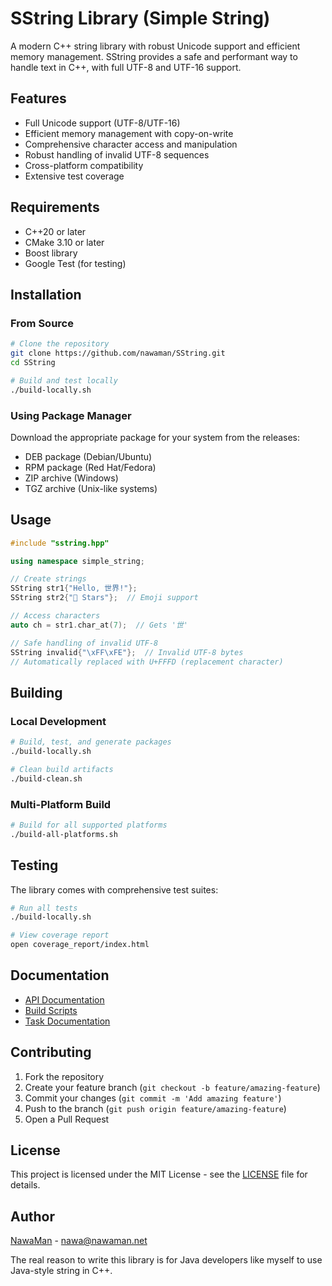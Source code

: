 # SString Library (Simple String)

A modern C++ string library with robust Unicode support and efficient memory management. SString provides a safe and performant way to handle text in C++, with full UTF-8 and UTF-16 support.

## Features
- Full Unicode support (UTF-8/UTF-16)
- Efficient memory management with copy-on-write
- Comprehensive character access and manipulation
- Robust handling of invalid UTF-8 sequences
- Cross-platform compatibility
- Extensive test coverage

## Requirements
- C++20 or later
- CMake 3.10 or later
- Boost library
- Google Test (for testing)

## Installation

### From Source
```bash
# Clone the repository
git clone https://github.com/nawaman/SString.git
cd SString

# Build and test locally
./build-locally.sh
```

### Using Package Manager
Download the appropriate package for your system from the releases:
- DEB package (Debian/Ubuntu)
- RPM package (Red Hat/Fedora)
- ZIP archive (Windows)
- TGZ archive (Unix-like systems)

## Usage
```cpp
#include "sstring.hpp"

using namespace simple_string;

// Create strings
SString str1{"Hello, 世界!"};
SString str2{"🌟 Stars"};  // Emoji support

// Access characters
auto ch = str1.char_at(7);  // Gets '世'

// Safe handling of invalid UTF-8
SString invalid{"\xFF\xFE"};  // Invalid UTF-8 bytes
// Automatically replaced with U+FFFD (replacement character)
```

## Building

### Local Development
```bash
# Build, test, and generate packages
./build-locally.sh

# Clean build artifacts
./build-clean.sh
```

### Multi-Platform Build
```bash
# Build for all supported platforms
./build-all-platforms.sh
```

## Testing
The library comes with comprehensive test suites:
```bash
# Run all tests
./build-locally.sh

# View coverage report
open coverage_report/index.html
```

## Documentation
- [API Documentation](docs/api/README.md)
- [Build Scripts](docs/scripts/build-locally.md)
- [Task Documentation](docs/tasks/)

## Contributing
1. Fork the repository
2. Create your feature branch (`git checkout -b feature/amazing-feature`)
3. Commit your changes (`git commit -m 'Add amazing feature'`)
4. Push to the branch (`git push origin feature/amazing-feature`)
5. Open a Pull Request

## License
This project is licensed under the MIT License - see the [LICENSE](LICENSE) file for details.

## Author
[NawaMan](https://github.com/nawaman) - nawa@nawaman.net

The real reason to write this library is for Java developers like myself to use Java-style string in C++.